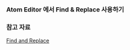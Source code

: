 ### Atom Editor 에서 Find & Replace 사용하기

### 참고 자료

[Find and Replace](https://flight-manual.atom.io/using-atom/sections/find-and-replace/)
